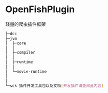 # OpenFishPlugin

轻量的爬虫插件框架

```bash
├─doc
├─jvm
│  ├─core
│  │
│  ├─compiler
│  │
│  ├─runtime
│  │
│  └─movie-runtime
│  
│
└─sdk 插件开发工具包以及文档[开发插件请查阅此内容]
```


